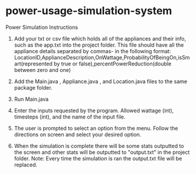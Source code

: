 # power-usage-simulation-system

Power Simulation Instructions

1. Add your txt or csv file which holds all of the appliances and their info, such as the app.txt into the project folder. This file should have all the appliance details separated by commas- in the following format: LocationID,ApplianceDescription,OnWattage,ProbabilityOfBeingOn,isSmart(represented by true or false),percentPowerReduction(double between zero and one)

2. Add the Main.java , Appliance.java , and Location.java files to the same package folder. 

3. Run Main.java

4. Enter the inputs requested by the program. Allowed wattage (int), timesteps (int), and the name of the input file.

5. The user is prompted to select an option from the menu. Follow the directions on screen and select your desired option.

6. When the simulation is complete there will be some stats outputted to the screen and other stats will be outputted to "output.txt" in the project folder. Note: Every time the simulation is ran the output.txt file will be replaced.
